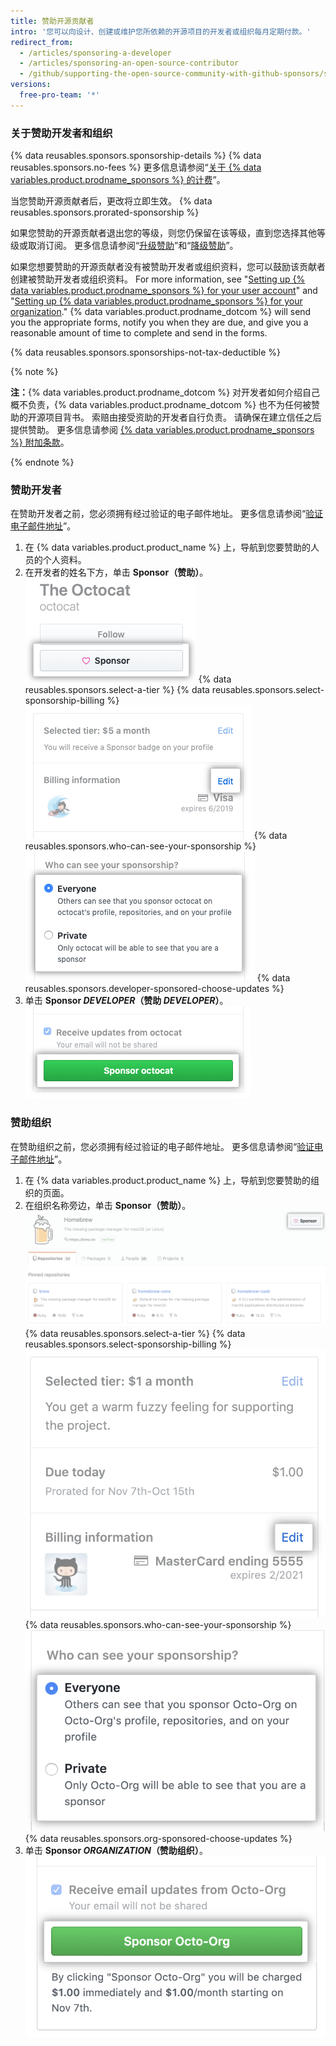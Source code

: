 ```yaml
---
title: 赞助开源贡献者
intro: '您可以向设计、创建或维护您所依赖的开源项目的开发者或组织每月定期付款。'
redirect_from:
  - /articles/sponsoring-a-developer
  - /articles/sponsoring-an-open-source-contributor
  - /github/supporting-the-open-source-community-with-github-sponsors/sponsoring-a-developer
versions:
  free-pro-team: '*'
---
```


### 关于赞助开发者和组织

{% data reusables.sponsors.sponsorship-details %} {% data reusables.sponsors.no-fees %} 更多信息请参阅“[关于 {% data variables.product.prodname_sponsors %} 的计费](/articles/about-billing-for-github-sponsors)”。

当您赞助开源贡献者后，更改将立即生效。 {% data reusables.sponsors.prorated-sponsorship %}

如果您赞助的开源贡献者退出您的等级，则您仍保留在该等级，直到您选择其他等级或取消订阅。 更多信息请参阅“[升级赞助](/articles/upgrading-a-sponsorship)”和“[降级赞助](/articles/downgrading-a-sponsorship)”。

如果您想要赞助的开源贡献者没有被赞助开发者或组织资料，您可以鼓励该贡献者创建被赞助开发者或组织资料。 For more information, see "[Setting up {% data variables.product.prodname_sponsors %} for your user account](/github/supporting-the-open-source-community-with-github-sponsors/setting-up-github-sponsors-for-your-user-account)" and "[Setting up {% data variables.product.prodname_sponsors %} for your organization](/github/supporting-the-open-source-community-with-github-sponsors/setting-up-github-sponsors-for-your-organization)." {% data variables.product.prodname_dotcom %} will send you the appropriate forms, notify you when they are due, and give you a reasonable amount of time to complete and send in the forms.

{% data reusables.sponsors.sponsorships-not-tax-deductible %}

{% note %}

**注：**{% data variables.product.prodname_dotcom %} 对开发者如何介绍自己概不负责，{% data variables.product.prodname_dotcom %} 也不为任何被赞助的开源项目背书。 索赔由接受资助的开发者自行负责。 请确保在建立信任之后提供赞助。 更多信息请参阅 [{% data variables.product.prodname_sponsors %} 附加条款](/github/site-policy/github-sponsors-additional-terms)。

{% endnote %}

### 赞助开发者

在赞助开发者之前，您必须拥有经过验证的电子邮件地址。 更多信息请参阅“[验证电子邮件地址](/github/getting-started-with-github/verifying-your-email-address)”。

1. 在 {% data variables.product.product_name %} 上，导航到您要赞助的人员的个人资料。
2. 在开发者的姓名下方，单击 **Sponsor（赞助）**。 ![赞助按钮](/assets/images/help/profile/sponsor-button.png)
{% data reusables.sponsors.select-a-tier %}
{% data reusables.sponsors.select-sponsorship-billing %}
  ![编辑付款按钮](/assets/images/help/sponsors/edit-sponsorship-payment-button.png)
{% data reusables.sponsors.who-can-see-your-sponsorship %}
  ![用于选择谁可以查看您的赞助的单选按钮](/assets/images/help/sponsors/who-can-see-sponsorship.png)
{% data reusables.sponsors.developer-sponsored-choose-updates %}
7. 单击 **Sponsor _DEVELOPER_（赞助 *DEVELOPER*）**。 ![赞助开发者按钮](/assets/images/help/sponsors/sponsor-developer-button.png)

### 赞助组织

在赞助组织之前，您必须拥有经过验证的电子邮件地址。 更多信息请参阅“[验证电子邮件地址](/github/getting-started-with-github/verifying-your-email-address)”。

1. 在 {% data variables.product.product_name %} 上，导航到您要赞助的组织的页面。
2. 在组织名称旁边，单击 **Sponsor（赞助）**。 ![赞助按钮](/assets/images/help/sponsors/sponsor-org-button.png)
{% data reusables.sponsors.select-a-tier %}
{% data reusables.sponsors.select-sponsorship-billing %}
  ![编辑付款按钮](/assets/images/help/sponsors/edit-org-sponsorship-payment-button.png)
{% data reusables.sponsors.who-can-see-your-sponsorship %}
  ![用于选择谁可以查看您的赞助的单选按钮](/assets/images/help/sponsors/who-can-see-org-sponsorship.png)
{% data reusables.sponsors.org-sponsored-choose-updates %}
7. 单击 **Sponsor _ORGANIZATION_（赞助组织）**。 ![赞助组织按钮](/assets/images/help/sponsors/sponsor-org-confirm-button.png)
